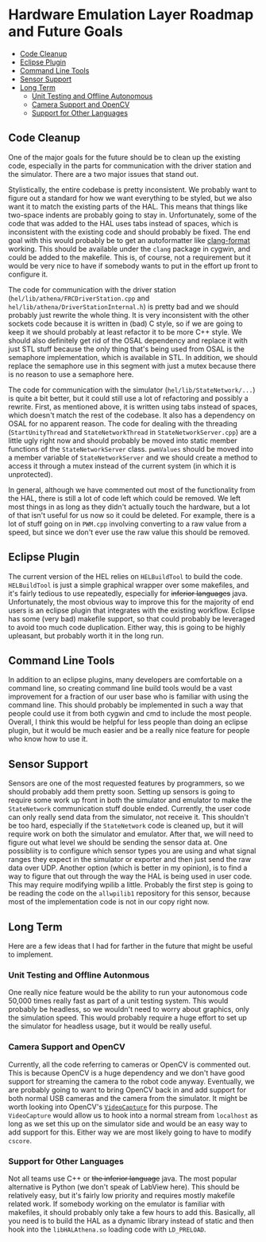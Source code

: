 # Hardware Emulation Layer Roadmap and Future Goals

- [Code Cleanup](#code-cleanup)
- [Eclipse Plugin](#eclipse-plugin)
- [Command Line Tools](#command-line-tools)
- [Sensor Support](#sensor-support)
- [Long Term](#long-term)
  - [Unit Testing and Offline Autonomous](#unit-testing-and-offline-autonomous)
  - [Camera Support and OpenCV](#camera-support-and-opencv)
  - [Support for Other Languages](#support-for-other-languages)

## Code Cleanup

One of the major goals for the future should be to clean up the existing code, especially in the parts for communication with the driver station and the simulator. There are a two major issues that stand out.

Stylistically, the entire codebase is pretty inconsistent. We probably want to figure out a standard for how we want everything to be styled, but we also want it to match the existing parts of the HAL. This means that things like two-space indents are probably going to stay in. Unfortunately, some of the code that was added to the HAL uses tabs instead of spaces, which is inconsistent with the existing code and should probably be fixed. The end goal with this would probably be to get an autoformatter like [clang-format](https://clang.llvm.org/docs/ClangFormat.html) working. This should be available under the `clang` package in cygwin, and could be added to the makefile. This is, of course, not a requirement but it would be very nice to have if somebody wants to put in the effort up front to configure it.

The code for communication with the driver station (`hel/lib/athena/FRCDriverStation.cpp` and `hel/lib/athena/DriverStationInternal.h`) is pretty bad and we should probably just rewrite the whole thing. It is very inconsistent with the other sockets code because it is written in (bad) C style, so if we are going to keep it we should probably at least refactor it to be more C++ style. We should also definitely get rid of the OSAL dependency and replace it with just STL stuff because the only thing that's being used from OSAL is the semaphore implementation, which is available in STL. In addition, we should replace the semaphore use in this segment with just a mutex because there is no reason to use a semaphore here.

The code for communication with the simulator (`hel/lib/StateNetwork/...`) is quite a bit better, but it could still use a lot of refactoring and possibly a rewrite. First, as mentioned above, it is written using tabs instead of spaces, which doesn't match the rest of the codebase. It also has a dependency on OSAL for no apparent reason. The code for dealing with the threading (`StartUnityThread` and `StateNetworkThread` in `StateNetworkServer.cpp`) are a little ugly right now and should probably be moved into static member functions of the `StateNetworkServer` class. `pwmValues` should be moved into a member variable of `StateNetworkServer` and we should create a method to access it through a mutex instead of the current system (in which it is unprotected).

In general, although we have commented out most of the functionality from the HAL, there is still a lot of code left which could be removed. We left most things in as long as they didn't actually touch the hardware, but a lot of that isn't useful for us now so it could be deleted. For example, there is a lot of stuff going on in `PWM.cpp` involving converting to a raw value from a speed, but since we don't ever use the raw value this should be removed.

## Eclipse Plugin

The current version of the HEL relies on `HELBuildTool` to build the code. `HELBuildTool` is just a simple graphical wrapper over some makefiles, and it's fairly tedious to use repeatedly, especially for ~~inferior languages~~ java. Unfortunately, the most obvious way to improve this for the majority of end users is an eclipse plugin that integrates with the existing workflow. Eclipse has some (very bad) makefile support, so that could probably be leveraged to avoid too much code duplication. Either way, this is going to be highly upleasant, but probably worth it in the long run.

## Command Line Tools

In addition to an eclipse plugins, many developers are comfortable on a command line, so creating command line build tools would be a vast improvement for a fraction of our user base who is familiar with using the command line. This should probably be implemented in such a way that people could use it from both cygwin and cmd to include the most people. Overall, I think this would be helpful for less people than doing an eclipse plugin, but it would be much easier and be a really nice feature for people who know how to use it.

## Sensor Support

Sensors are one of the most requested features by programmers, so we should probably add them pretty soon. Setting up sensors is going to require some work up front in both the simulator and emulator to make the `StateNetwork` communication stuff double ended. Currently, the user code can only really send data from the simulator, not receive it. This shouldn't be too hard, especially if the `StateNetwork` code is cleaned up, but it will require work on both the simulator and emulator. After that, we will need to figure out what level we should be sending the sensor data at. One possibliity is to configure which sensor types you are using and what signal ranges they expect in the simulator or exporter and then just send the raw data over UDP. Another option (which is better in my opinion), is to find a way to figure that out through the way the HAL is being used in user code. This may require modifying wpilib a little. Probably the first step is going to be reading the code on the `allwpilib1` repository for this sensor, because most of the implementation code is not in our copy right now.

## Long Term

Here are a few ideas that I had for farther in the future that might be useful to implement.

### Unit Testing and Offline Autonmous

One really nice feature would be the ability to run your autonomous code 50,000 times really fast as part of a unit testing system. This would probably be headless, so we wouldn't need to worry about graphics, only the simulation speed. This would probably require a huge effort to set up the simulator for headless usage, but it would be really useful.

### Camera Support and OpenCV

Currently, all the code referring to cameras or OpenCV is commented out. This is because OpenCV is a huge dependency and we don't have good support for streaming the camera to the robot code anyway. Eventually, we are probably going to want to bring OpenCV back in and add support for both normal USB cameras and the camera from the simulator. It might be worth looking into OpenCV's [`VideoCapture`](http://docs.opencv.org/2.4/modules/highgui/doc/reading_and_writing_images_and_video.html#videocapture) for this purpose. The `VideoCapture` would allow us to hook into a normal stream from `localhost` as long as we set this up on the simulator side and would be an easy way to add support for this. Either way we are most likely going to have to modify `cscore`.

### Support for Other Languages

Not all teams use C++ or ~~the inferior language~~ java. The most popular alternative is Python (we don't speak of LabView here). This should be relatively easy, but it's fairly low priority and requires mostly makefile related work. If somebody working on the emulator is familiar with makefiles, it should probably only take a few hours to add this. Basically, all you need is to build the HAL as a dynamic library instead of static and then hook into the `libHALAthena.so` loading code with `LD_PRELOAD`.
